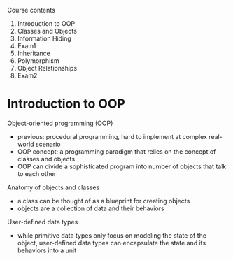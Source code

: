 Course contents
1. Introduction to OOP
2. Classes and Objects
3. Information Hiding
4. Exam1
5. Inheritance
6. Polymorphism
7. Object Relationships
8. Exam2

# Introduction to OOP
Object-oriented programming (OOP)
- previous: procedural programming, hard to implement at complex real-world scenario
- OOP concept: a programming paradigm that relies on the concept of classes and objects 
- OOP can divide a sophisticated program into number of objects that talk to each other 

Anatomy of objects and classes
- a class can be thought of as a blueprint for creating objects
- objects are a collection of data and their behaviors

User-defined data types
- while primitive data types only focus on modeling the state of the object, user-defined data types can encapsulate the state and its behaviors into a unit
